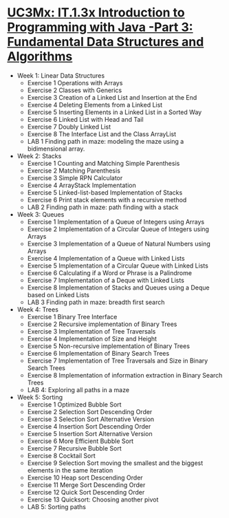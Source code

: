 # [UC3Mx: IT.1.3x Introduction to Programming with Java -Part 3: Fundamental Data Structures and Algorithms](https://www.edx.org/course/introduction-java-programming-uc3mx-it-1-3x)

* Week 1: Linear Data Structures
	* Exercise 1 Operations with Arrays
	* Exercise 2 Classes with Generics 
	* Exercise 3 Creation of a Linked List and Insertion at the End
	* Exercise 4 Deleting Elements from a Linked List 
	* Exercise 5 Inserting Elements in a Linked List in a Sorted Way
	* Exercise 6 Linked List with Head and Tail
	* Exercise 7 Doubly Linked List
	* Exercise 8 The Interface List<E> and the Class ArrayList<E> 
	* LAB 1 Finding path in maze: modeling the maze using a bidimensional array. 
* Week 2: Stacks
	* Exercise 1 Counting and Matching Simple Parenthesis
	* Exercise 2 Matching Parenthesis 
	* Exercise 3 Simple RPN Calculator
	* Exercise 4 ArrayStack Implementation
	* Exercise 5 Linked-list-based Implementation of Stacks 
	* Exercise 6 Print stack elements with a recursive method
	* LAB 2 Finding path in maze: path finding with a stack
* Week 3: Queues
	* Exercise 1 Implementation of a Queue of Integers using Arrays
	* Exercise 2 Implementation of a Circular Queue of Integers using Arrays
	* Exercise 3 Implementation of a Queue of Natural Numbers using Arrays
	* Exercise 4 Implementation of a Queue with Linked Lists
	* Exercise 5 Implementation of a Circular Queue with Linked Lists
	* Exercise 6 Calculating if a Word or Phrase is a Palindrome
	* Exercise 7 Implementation of a Deque with Linked Lists
	* Exercise 8 Implementation of Stacks and Queues using a Deque based on Linked Lists
	* LAB 3 Finding path in maze: breadth first search
* Week 4: Trees
	* Exercise 1 Binary Tree Interface
	* Exercise 2 Recursive implementation of Binary Trees
	* Exercise 3 Implementation of Tree Traversals
	* Exercise 4 Implementation of Size and Height
	* Exercise 5 Non-recursive implementation of Binary Trees
	* Exercise 6 Implementation of Binary Search Trees
	* Exercise 7 Implementation of Tree Traversals and Size in Binary Search Trees 
	* Exercise 8 Implementation of information extraction in Binary Search Trees
	* LAB 4: Exploring all paths in a maze
* Week 5: Sorting
	* Exercise 1 Optimized Bubble Sort 
	* Exercise 2 Selection Sort Descending Order
	* Exercise 3 Selection Sort Alternative Version
	* Exercise 4 Insertion Sort Descending Order 
	* Exercise 5 Insertion Sort Alternative Version
	* Exercise 6 More Efficient Bubble Sort 
	* Exercise 7 Recursive Bubble Sort
	* Exercise 8 Cocktail Sort
	* Exercise 9 Selection Sort moving the smallest and the biggest elements in the same iteration 
	* Exercise 10 Heap sort Descending Order
	* Exercise 11 Merge Sort Descending Order
	* Exercise 12 Quick Sort Descending Order
	* Exercise 13 Quicksort: Choosing another pivot
	* LAB 5: Sorting paths